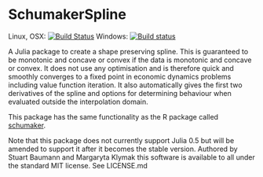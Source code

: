 # SchumakerSpline

Linux, OSX: [![Build Status](https://travis-ci.org/s-baumann/SchumakerSpline.jl.svg?branch=master)](https://travis-ci.org/s-baumann/SchumakerSpline.jl)
Windows: [![Build status](https://ci.appveyor.com/api/projects/status/o7g0etv2i5udghj8?svg=true)](https://ci.appveyor.com/project/s-baumann/schumakerspline-jl)

A Julia package to create a shape preserving spline. This is guaranteed to be monotonic and concave or convex if the data is monotonic and concave or convex. It does not use any optimisation and is therefore quick and smoothly converges to a fixed point in economic dynamics problems including value function iteration. It also automatically gives the first two derivatives
of the spline and options for determining behaviour when evaluated outside the interpolation domain.

This package has the same functionality as the R package called [schumaker](https://cran.r-project.org/web/packages/schumaker/index.html).

Note that this package does not currently support Julia 0.5 but will be amended to support it after it becomes the stable version. Authored by Stuart Baumann and Margaryta Klymak this software is available to all under the standard MIT license. See LICENSE.md
